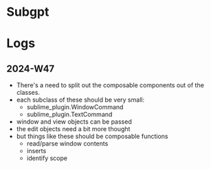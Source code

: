 # Subgpt

# Logs
## 2024-W47
- There's a need to split out the composable components out of the classes.
- each subclass of these should be very small:
  - sublime_plugin.WindowCommand
  - sublime_plugin.TextCommand
- window and view objects can be passed
- the edit objects need a bit more thought
- but things like these should be composable functions
  - read/parse window contents
  - inserts
  - identify scope
